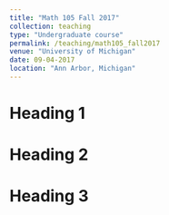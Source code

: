 ```yaml
---
title: "Math 105 Fall 2017"
collection: teaching
type: "Undergraduate course"
permalink: /teaching/math105_fall2017
venue: "University of Michigan"
date: 09-04-2017
location: "Ann Arbor, Michigan"
---
```



Heading 1
======


Heading 2
======

Heading 3
======
